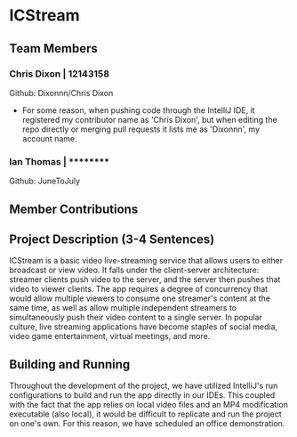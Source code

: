 # ICStream

## Team Members
### Chris Dixon | 12143158
Github: Dixonnn/Chris Dixon
* For some reason, when pushing code through the IntelliJ IDE, it registered my contributor name as 'Chris Dixon', but when editing the repo directly or merging pull requests it lists me as 'Dixonnn', my account name.

### Ian Thomas | ********
Github: JuneToJuly

## Member Contributions


## Project Description (3-4 Sentences)
ICStream is a basic video live-streaming service that allows users to either broadcast or view video. It falls under 
the client-server architecture: streamer clients push video to the server, and the server then pushes that video to viewer clients. The app requires a degree of concurrency that would allow multiple viewers to consume one streamer's content at the same time, as well as allow multiple independent streamers to simultaneously push their video content to a single server. In popular culture, live streaming applications have become staples of social media, video game entertainment, virtual meetings, and more. 

## Building and Running
Throughout the development of the project, we have utilized IntelliJ's run configurations to build and run the app directly in our IDEs. This coupled with the fact that the app relies on local video files and an MP4 modification executable (also local), it would be difficult to replicate and run the project on one's own. For this reason, we have scheduled an office demonstration.